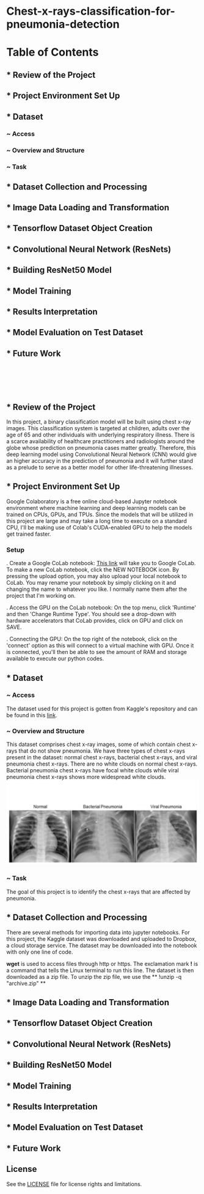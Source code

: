 # Chest-x-rays-classification-for-pneumonia-detection

# Table of Contents

## * Review of the Project

## * Project Environment Set Up

## * Dataset  
   ###  ~ Access
   ###  ~ Overview and Structure
   ###  ~ Task

## * Dataset Collection and Processing

## * Image Data Loading and Transformation

## * Tensorflow Dataset Object Creation

## * Convolutional Neural Network (ResNets)
   
## * Building ResNet50 Model

## * Model Training

## * Results Interpretation

## * Model Evaluation on Test Dataset

## * Future Work
<br>
<br/>
<br> <br/>

## * Review of the Project

In this project, a binary classification model will be built using chest x-ray images. This classification system is targeted at children, adults over the age of 65 and other individuals with underlying respiratory illness. There is a scarce availability of healthcare practitioners and radiologists around the globe whose prediction on pneumonia cases matter greatly. Therefore, this deep learning model using Convolutional Neural Network (CNN) would give an higher accuracy in the prediction of pneumonia and it will further stand as a prelude to serve as a better model for other life-threatening illnesses.

## * Project Environment Set Up
Google Colaboratory is a free online cloud-based Jupyter notebook environment where machine learning and deep learning models can be trained on CPUs, GPUs, and TPUs. Since the models that will be utilized in this project are large and may take a long time to execute on a standard CPU, I'll be making use of Colab's CUDA-enabled GPU to help the models get trained faster.

### Setup
. Create a Google CoLab notebook: [This link](https://colab.research.google.com/) will take you to Google CoLab. To make a new CoLab notebook, click the NEW NOTEBOOK icon. By pressing the upload option, you may also upload your local notebook to CoLab. You may rename your notebook by simply clicking on it and changing the name to whatever you like. I normally name them after the project that I'm working on.

. Access the GPU on the CoLab notebook: On the top menu, click 'Runtime' and then 'Change Runtime Type'. You should see a drop-down with hardware accelerators that CoLab provides, click on GPU and click on SAVE.

. Connecting the GPU: On the top right of the notebook, click on the 'connect' option as this will connect to a virtual machine with GPU. Once it is connected, you'll then be able to see the amount of RAM and storage available to execute our python codes.

## * Dataset

 ###  ~ Access
 The dataset used for this project is gotten from Kaggle's repository and can be found in this [link](https://www.kaggle.com/paultimothymooney/chest-xray-pneumonia).

###  ~ Overview and Structure
This dataset comprises chest x-ray images, some of which contain chest x-rays that do not show pneumonia. We have three types of chest x-rays present in the dataset: normal chest x-rays, bacterial chest x-rays, and viral pneumonia chest x-rays. 
There are no white clouds on normal chest x-rays. Bacterial pneumonia chest x-rays have focal white clouds while viral pneumonia chest x-rays shows more widespread white clouds.
![x-rays](https://github.com/OREJAH/Chest-x-rays-classification-for-pneumonia-detection/blob/main/x-rays.PNG)
 ###  ~ Task
 The goal of this project is to identify the chest x-rays that are affected by pneumonia.
 
## * Dataset Collection and Processing
There are several methods for importing data into jupyter notebooks. For this project, the Kaggle dataset was downloaded and uploaded to Dropbox, a cloud storage service. The dataset may be downloaded into the notebook with only one line of code.

**wget** is used to access files through http or https. The exclamation mark **!** is a command that tells the Linux terminal to run this line. The dataset is then downloaded as a zip file. To unzip the zip file, we use the ** !unzip  -q  "archive.zip" **

## * Image Data Loading and Transformation






## * Tensorflow Dataset Object Creation








## * Convolutional Neural Network (ResNets)




   
## * Building ResNet50 Model






## * Model Training





## * Results Interpretation






## * Model Evaluation on Test Dataset





## * Future Work

 
 
 
 
 
## License

See the [LICENSE](https://github.com/OREJAH/Chest-x-rays-classification-for-pneumonia-detection/blob/main/LICENSE.md) file for license rights and limitations.
